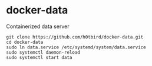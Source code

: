 # docker-data
Containerized data server

```
git clone https://github.com/h0tbird/docker-data.git
cd docker-data
sudo ln data.service /etc/systemd/system/data.service
sudo systemctl daemon-reload
sudo systemctl start data
```
